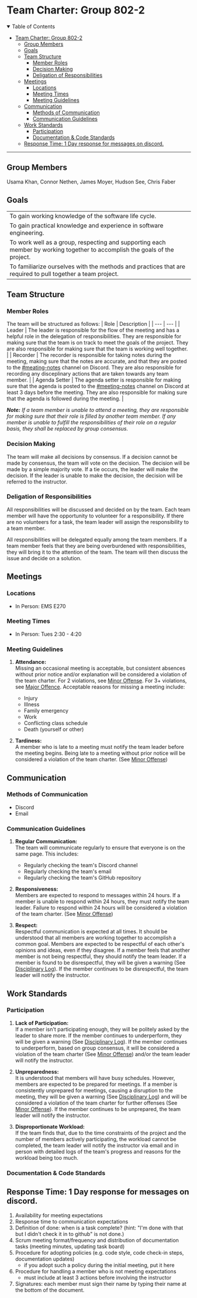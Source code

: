 # Team Charter: Group 802-2

<details open>
<summary> Table of Contents </summary>

- [Team Charter: Group 802-2](#team-charter-group-802-2)
  - [Group Members](#group-members)
  - [Goals](#goals)
  - [Team Structure](#team-structure)
    - [Member Roles](#member-roles)
    - [Decision Making](#decision-making)
    - [Deligation of Responsibilities](#deligation-of-responsibilities)
  - [Meetings](#meetings)
    - [Locations](#locations)
    - [Meeting Times](#meeting-times)
    - [Meeting Guidelines](#meeting-guidelines)
  - [Communication](#communication)
    - [Methods of Communication](#methods-of-communication)
    - [Communication Guidelines](#communication-guidelines)
  - [Work Standards](#work-standards)
    - [Participation](#participation)
    - [Documentation & Code Standards](#documentation--code-standards)
  - [Response Time: 1 Day response for messages on discord.](#response-time-1-day-response-for-messages-on-discord)

</details>

---

## Group Members

Usama Khan, Connor Nethen, James Moyer, Hudson See, Chris Faber

## Goals

<table>
<tr><td>
To gain working knowledge of the software life cycle.
</td></tr>
<tr><td>
To gain practical knowledge and experience in software engineering.
</td></tr>
<tr><td>
To work well as a group, respecting and supporting each member by working together to accomplish the goals of the project.
</td></tr>
<tr><td>
To familiarize ourselves with the methods and practices that are required to pull together a team project.
</td></tr>
</table>

## Team Structure

### Member Roles
The team will be structured as follows:
| Role | Description |
| --- | --- |
| Leader | The leader is responsible for the flow of the meeting and has a helpful role in the delegation of responsibilities. They are responsible for making sure that the team is on track to meet the goals of the project. They are also responsible for making sure that the team is working well together. |
| Recorder | The recorder is responsible for taking notes during the meeting, making sure that the notes are accurate, and that they are posted to the [#meating-notes](https://discord.com/channels/1037760541491474452/1042124710290411530) channel on Discord. They are also responsible for recording any disceplinary actions that are taken towards any team member. |
| Agenda Setter | The agenda setter is responsible for making sure that the agenda is posted to the [#meeting-notes](https://discord.com/channels/1037760541491474452/1042124710290411530) channel on Discord at least 3 days before the meeting. They are also responsible for making sure that the agenda is followed during the meeting. |

***Note:** If a team member is unable to attend a meeting, they are responsible for making sure that their role is filled by another team member. If any member is unable to fulfill the responsibilities of their role on a regular basis, they shall be replaced by group consensus.*

### Decision Making

The team will make all decisions by consensus. If a decision cannot be made by consensus, the team will vote on the decision. The decision will be made by a simple majority vote. If a tie occurs, the leader will make the decision. If the leader is unable to make the decision, the decision will be referred to the instructor.

### Deligation of Responsibilities

All responsibilities will be discussed and decided on by the team. Each team member will have the opportunity to volunteer for a responsibility. If there are no volunteers for a task, the team leader will assign the responsibility to a team member.

All responsibilities will be delegated equally among the team members. If a team member feels that they are being overburdened with responsibilities, they will bring it to the attention of the team. The team will then discuss the issue and decide on a solution.

## Meetings

### Locations

- In Person: EMS E270

### Meeting Times

- In Person: Tues 2:30 - 4:20

### Meeting Guidelines

1. **Attendance:**  
   Missing an occasional meeting is acceptable, but consistent absences without prior notice and/or explanation will be considered a violation of the team charter. For 2 violations, see [Minor Offense](#minor-offense). For 3+ violations, see [Major Offence](#major-offense). Acceptable reasons for missing a meeting include:
   - Injury
   - Illness
   - Family emergency
   - Work
   - Conflicting class schedule
   - Death (yourself or other)  

2. **Tardiness:**  
   A member who is late to a meeting must notify the team leader before the meeting begins. Being late to a meeting without prior notice will be considered a violation of the team charter. (See [Minor Offense](#minor-offense))

## Communication

### Methods of Communication

- Discord
- Email

### Communication Guidelines

1. **Regular Communication:**  
   The team will communicate regularly to ensure that everyone is on the same page. This includes:
   - Regularly checking the team's Discord channel
   - Regularly checking the team's email
   - Regularly checking the team's GitHub repository

2. **Responsiveness:**  
   Members are expected to respond to messages within 24 hours. If a member is unable to respond within 24 hours, they must notify the team leader. Failure to respond within 24 hours will be considered a violation of the team charter. (See [Minor Offense](#minor-offense))

3. **Respect:**  
   Respectful communication is expected at all times. It should be understood that all members are working together to accomplish a common goal. Members are expected to be respectful of each other's opinions and ideas, even if they disagree. If a member feels that another member is not being respectful, they should notify the team leader. If a member is found to be disrespectful, they will be given a warning (See [Disciplinary Log](#disciplinary-log)). If the member continues to be disrespectful, the team leader will notify the instructor.

## Work Standards

### Participation

1. **Lack of Participation:**  
   If a member isn't participating enough, they will be politely asked by the leader to share more. If the member continues to underperform, they will be given a warning (See [Disciplinary Log](#disciplinary-log)). If the member continues to underperform, based on group consensus, it will be considered a violation of the team charter (See [Minor Offense](#minor-offense)) and/or the team leader will notify the instructor.

2. **Unpreparedness:**  
   It is understood that members will have busy schedules. However, members are expected to be prepared for meetings. If a member is consistently unprepared for meetings, causing a disruption to the meeting, they will be given a warning (See [Disciplinary Log](#disciplinary-log)) and will be considered a violation of the team charter for further offenses (See [Minor Offense](#minor-offense)). If the member continues to be unprepared, the team leader will notify the instructor.

3. **Disproportionate Workload:**  
   If the team finds that, due to the time constraints of the project and the number of members actively participating, the workload cannot be completed, the team leader will notify the instructor via email and in person with detailed logs of the team's progress and reasons for the workload being too much.

### Documentation & Code Standards

## Response Time: 1 Day response for messages on discord.

1. Availability for meeting expectations
2. Response time to communication expectations
3. Definition of done: when is a task complete? (hint: "I'm done with that but I didn't check it in to github" is not done.)
4. Scrum meeting format/frequency and distribution of documentation tasks (meeting minutes, updating task board)
5. Procedure for adopting policies (e.g. code style, code check-in steps, documentation updates)
    - if you adopt such a policy during the initial meeting, put it here
6. Procedure for handling a member who is not meeting expectations
    - must include at least 3 actions before involving the instructor
7. Signatures: each member must sign their name by typing their name at the bottom of the document.
